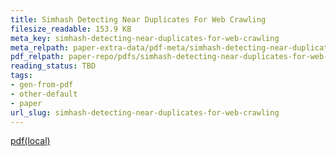 ```yaml
---
title: Simhash Detecting Near Duplicates For Web Crawling
filesize_readable: 153.9 KB
meta_key: simhash-detecting-near-duplicates-for-web-crawling
meta_relpath: paper-extra-data/pdf-meta/simhash-detecting-near-duplicates-for-web-crawling.yaml
pdf_relpath: paper-repo/pdfs/simhash-detecting-near-duplicates-for-web-crawling.pdf
reading_status: TBD
tags:
- gen-from-pdf
- other-default
- paper
url_slug: simhash-detecting-near-duplicates-for-web-crawling
---
```


[pdf(local)](../../paper-repo/pdfs/simhash-detecting-near-duplicates-for-web-crawling.pdf)
